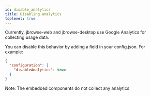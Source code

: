 ```yaml
---
id: disable_analytics
title: Disabling analytics
toplevel: true
---
```


Currently, jbrowse-web and jbrowse-desktop use Google Analytics for collecting
usage data.

You can disable this behavior by adding a field in your config.json. For example:

```json
{
  "configuration": {
    "disableAnalytics": true
  }
}
```

Note: The embedded components do not collect any analytics
